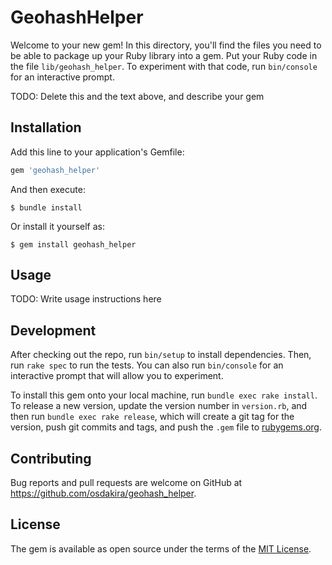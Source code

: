 # GeohashHelper

Welcome to your new gem! In this directory, you'll find the files you need to be able to package up your Ruby library into a gem. Put your Ruby code in the file `lib/geohash_helper`. To experiment with that code, run `bin/console` for an interactive prompt.

TODO: Delete this and the text above, and describe your gem

## Installation

Add this line to your application's Gemfile:

```ruby
gem 'geohash_helper'
```

And then execute:

    $ bundle install

Or install it yourself as:

    $ gem install geohash_helper

## Usage

TODO: Write usage instructions here

## Development

After checking out the repo, run `bin/setup` to install dependencies. Then, run `rake spec` to run the tests. You can also run `bin/console` for an interactive prompt that will allow you to experiment.

To install this gem onto your local machine, run `bundle exec rake install`. To release a new version, update the version number in `version.rb`, and then run `bundle exec rake release`, which will create a git tag for the version, push git commits and tags, and push the `.gem` file to [rubygems.org](https://rubygems.org).

## Contributing

Bug reports and pull requests are welcome on GitHub at https://github.com/osdakira/geohash_helper.


## License

The gem is available as open source under the terms of the [MIT License](https://opensource.org/licenses/MIT).
